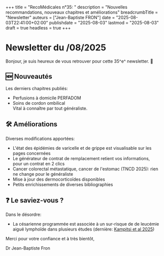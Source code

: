 +++
title = "RecoMédicales n°35: "
description = "Nouvelles recommandations, nouveaux chapitres et améliorations"
breadcrumbTitle = "Newsletter"
auteurs = ["Jean-Baptiste FRON"]
date = "2025-08-03T22:41:00+02:00"
publishdate = "2025-08-03"
lastmod = "2025-08-03"
draft = true
headless = true
+++

# Newsletter du /08/2025

Bonjour, je suis heureux de vous retrouver pour cette 35^e^ newsletter. 📰

## 🆕 Nouveautés

Les derniers chapitres publiés:

- Perfusions à domicile PERFADOM
- Soins de cordon ombilical  
  Vital à connaître par tout généraliste.

## 🛠️ Améliorations

Diverses modifications apportées:

- L'état des épidémies de varicelle et de grippe est visualisable sur les pages concernées
- Le générateur de contrat de remplacement retient vos informations, pour un contrat en 2 clics
- Cancer colorectal métastatique, cancer de l'estomac (TNCD 2025): rien ne change pour le généraliste
- Mise à jour des dermocorticoïdes disponibles
- Petits enrichissements de diverses bibliographies

## ❓ Le saviez-vous ?

Dans le désordre:

- La césarienne programmée est associée à un sur-risque de de leucémie aiguë lymphoïde dans plusieurs études (dernière: [Kampitsi et al 2025](https://onlinelibrary.wiley.com/doi/10.1002/ijc.70027))

Merci pour votre confiance et à très bientôt,

Dr Jean-Baptiste Fron
